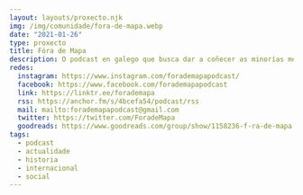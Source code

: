 ```yaml
---
layout: layouts/proxecto.njk
img: /img/comunidade/fora-de-mapa.webp
date: "2021-01-26"
type: proxecto
title: Fóra de Mapa
description: O podcast en galego que busca dar a coñecer as minorías menos visibles que existen en Europa. Desde a diáspora, con [@msabaris](https://twitter.com/msabaris) en Londres e [@dosdorei](https://twitter.com/dosdorei) en Bruxelas
redes:
  instagram: https://www.instagram.com/forademapapodcast/
  facebook: https://www.facebook.com/forademapapodcast
  link: https://linktr.ee/forademapa
  rss: https://anchor.fm/s/4bcefa54/podcast/rss
  mail: mailto:forademapapodcast@gmail.com
  twitter: https://twitter.com/ForadeMapa
  goodreads: https://www.goodreads.com/group/show/1158236-f-ra-de-mapa
tags:
  - podcast
  - actualidade
  - historia
  - internacional
  - social
---
```

